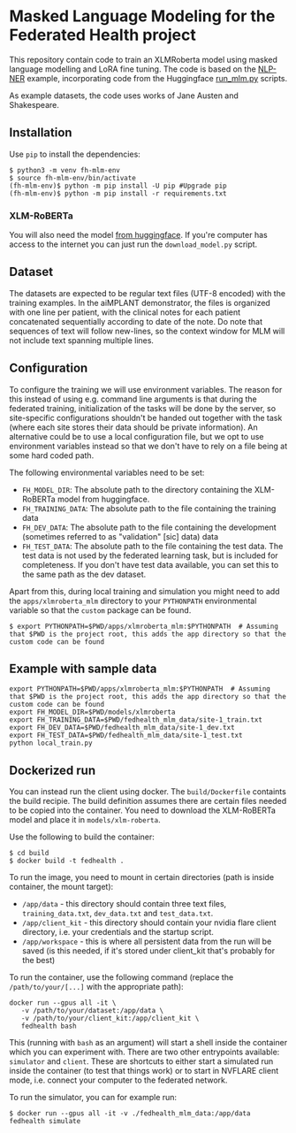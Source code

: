 # Masked Language Modeling for the Federated Health project

This repository contain code to train an XLMRoberta model using masked language modelling and LoRA fine tuning. The code is based on the [NLP-NER](https://github.com/NVIDIA/NVFlare/tree/main/examples/advanced/nlp-ner) example, incorporating code from the Huggingface [run_mlm.py](https://github.com/huggingface/transformers/blob/main/examples/pytorch/language-modeling/run_mlm_no_trainer.py) scripts.

As example datasets, the code uses works of Jane Austen and Shakespeare.


## Installation

Use `pip` to install the dependencies:

```shell
$ python3 -m venv fh-mlm-env
$ source fh-mlm-env/bin/activate
(fh-mlm-env)$ python -m pip install -U pip #Upgrade pip
(fh-mlm-env)$ python -m pip install -r requirements.txt
```

### XLM-RoBERTa

You will also need the model [from huggingface](https://huggingface.co/FacebookAI/xlm-roberta-base). If you're computer has access to the internet you can just run the `download_model.py` script.

## Dataset

The datasets are expected to be regular text files (UTF-8 encoded) with the training examples. In the aiMPLANT demonstrator, the files is organized with one line per patient, with the clinical notes for each patient concatenated sequentially according to date of the note. Do note that sequences of text will follow new-lines, so the context window for MLM will not include text spanning multiple lines. 

## Configuration

To configure the training we will use environment variables. The reason for this instead of using e.g. command line arguments is that during the federated training, initialization of the tasks will be done by the server, so site-specific configurations shouldn't be handed out together with the task (where each site stores their data should be private information). An alternative could be to use a local configuration file, but we opt to use environment variables instead so that we don't have to rely on a file being at some hard coded path.

The following environmental variables need to be set:

 - `FH_MODEL_DIR`: The absolute path to the directory containing the XLM-RoBERTa model from huggingface.
 - `FH_TRAINING_DATA`: The absolute path to the file containing the training data
 - `FH_DEV_DATA`: The absolute path to the file containing the development (sometimes referred to as "validation" [sic] data) data
 - `FH_TEST_DATA`: The absolute path to the file containing the test data. The test data is not used by the federated learning task, but is included for completeness. If you don't have test data available, you can set this to the same path as the dev dataset.

Apart from this, during local training and simulation you might need to add the `apps/xlmroberta_mlm` directory to your `PYTHONPATH` environmental variable so that the `custom` package can be found.

```shell
$ export PYTHONPATH=$PWD/apps/xlmroberta_mlm:$PYTHONPATH  # Assuming that $PWD is the project root, this adds the app directory so that the custom code can be found
```


## Example with sample data
```shell
export PYTHONPATH=$PWD/apps/xlmroberta_mlm:$PYTHONPATH  # Assuming that $PWD is the project root, this adds the app directory so that the custom code can be found
export FH_MODEL_DIR=$PWD/models/xlmroberta
export FH_TRAINING_DATA=$PWD/fedhealth_mlm_data/site-1_train.txt
export FH_DEV_DATA=$PWD/fedhealth_mlm_data/site-1_dev.txt
export FH_TEST_DATA=$PWD/fedhealth_mlm_data/site-1_test.txt
python local_train.py
```

## Dockerized run

You can instead run the client using docker. The `build/Dockerfile` containts the build recipie. The build definition assumes there are certain files needed to be copied into the container. You need to download the XLM-RoBERTa model and place it in `models/xlm-roberta`.

Use the following to build the container:

```
$ cd build
$ docker build -t fedhealth .
```

To run the image, you need to mount in certain directories (path is inside container, the mount target):
 - `/app/data` - this directory should contain three text files, `training_data.txt`, `dev_data.txt` and `test_data.txt`.
 - `/app/client_kit` - this directory should contain your nvidia flare client directory, i.e. your credentials and the startup script.
 - `/app/workspace` - this is where all persistent data from the run will be saved (is this needed, if it's stored under client_kit that's probably for the best)

 To run the container, use the following command (replace the `/path/to/your/[...]` with the appropriate path):

 ```
 docker run --gpus all -it \
    -v /path/to/your/dataset:/app/data \
    -v /path/to/your/client_kit:/app/client_kit \
    fedhealth bash
 ```

This (running with `bash` as an argument) will start a shell inside the container which you can experiment with. There are two other entrypoints available: `simulator` and `client`. These are shortcuts to either start a simulated run inside the container (to test that things work) or to start in NVFLARE client mode, i.e. connect your computer to the federated network.

To run the simulator, you can for example run:

```
$ docker run --gpus all -it -v ./fedhealth_mlm_data:/app/data fedhealth simulate
```